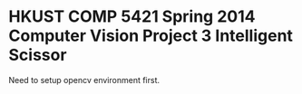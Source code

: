 HKUST COMP 5421 Spring 2014 Computer Vision Project 3
Intelligent Scissor
==========================================================================

Need to setup opencv environment first. 

